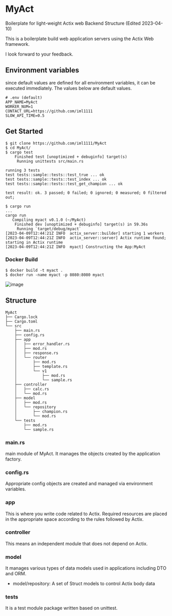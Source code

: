 # MyAct
Boilerplate for light-weight Actix web Backend Structure (Edited 2023-04-10)

This is a boilerplate build web application servers using the Actix Web framework.

I look forward to your feedback.

## Environment variables
since default values are defined for all environment variables, it can be executed immediately. The values below are default values.
```shell
# .env (default)
APP_NAME=MyAct
WORKER_NUM=1
CONTACT_URL=https://github.com/iml1111
SLOW_API_TIME=0.5
```

## Get Started
```shell
$ git clone https://github.com/iml1111/MyAct
$ cd MyAct/
$ cargo test
    Finished test [unoptimized + debuginfo] target(s)
     Running unittests src/main.rs 

running 3 tests
test tests::sample::tests::test_true ... ok
test tests::sample::tests::test_index ... ok
test tests::sample::tests::test_get_champion ... ok

test result: ok. 3 passed; 0 failed; 0 ignored; 0 measured; 0 filtered out;

$ cargo run
...
cargo run
   Compiling myact v0.1.0 (~/MyAct)
    Finished dev [unoptimized + debuginfo] target(s) in 59.36s
     Running `target/debug/myact`
[2023-04-09T12:44:21Z INFO  actix_server::builder] starting 1 workers
[2023-04-09T12:44:21Z INFO  actix_server::server] Actix runtime found; starting in Actix runtime
[2023-04-09T12:44:21Z INFO  myact] Constructing the App:MyAct
```

### Docker Build
```shell
$ docker build -t myact .
$ docker run -name myact -p 8080:8080 myact
```

![image](https://user-images.githubusercontent.com/29897277/230773250-7d5819ef-12a3-4de1-9bd3-301032dfdc19.png)


## Structure
```
MyAct
├── Cargo.lock
├── Cargo.toml
└── src
    ├── main.rs
    ├── config.rs
    ├── app
    │   ├── error_handler.rs
    │   ├── mod.rs
    │   ├── response.rs
    │   └── router
    │       ├── mod.rs
    │       ├── template.rs
    │       └── v1
    │           ├── mod.rs
    │           └── sample.rs
    ├── controller
    │   ├── calc.rs
    │   └── mod.rs
    ├── model
    │   ├── mod.rs
    │   └── repository
    │       ├── champion.rs
    │       └── mod.rs
    └── tests
        ├── mod.rs
        └── sample.rs
```
### main.rs
main module of MyAct. It manages the objects created by the application factory.

### config.rs
Appropriate config objects are created and managed via environment variables.

### app
This is where you write code related to Actix. Required resources are placed in the appropriate space according to the rules followed by Actix.
### controller
This means an independent module that does not depend on Actix.

### model
It manages various types of data models used in applications including DTO and ORM.
- model/repository: A set of Struct models to control Actix body data
### tests
It is a test module package written based on unittest.